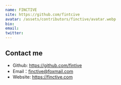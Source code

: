```yaml
---
name: FINCTIVE
site: https://github.com/fintcive
avatar: /assets/contributors/finctive/avatar.webp
bio:
email:
twitter:
---
```


## Contact me

- Github: <https://github.com/fintive>
- Email：<finctive@foxmail.com>
- Website: <https://finctive.com>
